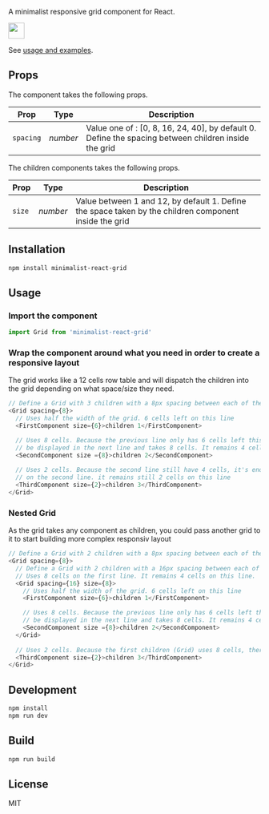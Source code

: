 A minimalist responsive grid component for React.

<img src="" height="32px" />

See [usage and examples]().

## Props

The component takes the following props.

| Prop              | Type       | Description |
|-------------------|------------|-------------|
| `spacing`         | _number_   | Value one of : [0, 8, 16, 24, 40], by default 0. Define the spacing between children inside the grid |

The children components takes the following props.

| Prop              | Type       | Description |
|-------------------|------------|-------------|
| `size`            | _number_   | Value between 1 and 12, by default 1. Define the space taken by the children component inside the grid |

## Installation

```bash
npm install minimalist-react-grid
```

## Usage

### Import the component

```javascript
import Grid from 'minimalist-react-grid'
```

### Wrap the component around what you need in order to create a responsive layout

The grid works like a 12 cells row table and will dispatch the children into the grid depending on what space/size they need.

```javascript
// Define a Grid with 3 children with a 8px spacing between each of the children.
<Grid spacing={8}>
  // Uses half the width of the grid. 6 cells left on this line
  <FirstComponent size={6}>children 1</FirstComponent> 

  // Uses 8 cells. Because the previous line only has 6 cells left this component will
  // be displayed in the next line and takes 8 cells. It remains 4 cells on the second line. 
  <SecondComponent size ={8}>children 2</SecondComponent>
  
  // Uses 2 cells. Because the second line still have 4 cells, it's enough to displays the third component
  // on the second line. it remains still 2 cells on this line
  <ThirdComponent size={2}>children 3</ThirdComponent>
</Grid>
```

### Nested Grid

As the grid takes any component as children, you could pass another grid to it to start building more complex responsiv layout

```javascript
// Define a Grid with 2 children with a 8px spacing between each of the children.
<Grid spacing={8}>
  // Define a Grid with 2 children with a 16px spacing between each of the children.
  // Uses 8 cells on the first line. It remains 4 cells on this line.
  <Grid spacing={16} size={8}>
    // Uses half the width of the grid. 6 cells left on this line
    <FirstComponent size={6}>children 1</FirstComponent> 

    // Uses 8 cells. Because the previous line only has 6 cells left this component will
    // be displayed in the next line and takes 8 cells. It remains 4 cells on the second line. 
    <SecondComponent size ={8}>children 2</SecondComponent>
  </Grid>  
  
  // Uses 2 cells. Because the first children (Grid) uses 8 cells, there is still 4 cells available which is enough to displays the // third component on the second line. it remains still 2 cells on this line.
  <ThirdComponent size={2}>children 3</ThirdComponent>
</Grid>
```

## Development

```javascript
npm install
npm run dev
```

## Build

```javascript
npm run build
```

## License

MIT
